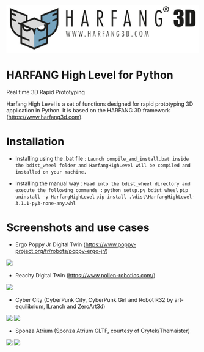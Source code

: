 ![](https://raw.githubusercontent.com/harfang3d/image-storage/main/brand/logo_harfang3d_horizontal-512px.png)
# HARFANG High Level for Python
Real time 3D Rapid Prototyping

Harfang High Level is a set of functions designed for rapid prototyping 3D application in Python. It is based on the HARFANG 3D framework (https://www.harfang3d.com).


# Installation
* Installing using the .bat file :
```Launch compile_and_install.bat inside the bdist_wheel folder and HarfangHighLevel will be compiled and installed on your machine.```

* Installing the manual way :
```Head into the bdist_wheel directory and execute the following commands :```
```python setup.py bdist_wheel```
```pip uninstall -y HarfangHighLevel```
```pip install .\dist\HarfangHighLevel-3.1.1-py3-none-any.whl```

# Screenshots and use cases
* Ergo Poppy Jr Digital Twin (https://www.poppy-project.org/fr/robots/poppy-ergo-jr/)

![](https://raw.githubusercontent.com/harfang3d/image-storage/main/portfolio/hhl-1.0.0/digital-twin-poppy-ergo-jr.png)

* Reachy Digital Twin (https://www.pollen-robotics.com/)

![](https://raw.githubusercontent.com/harfang3d/image-storage/main/portfolio/hhl-1.0.0/digital_twin_reachy.png)

* Cyber City (CyberPunk City, CyberPunk Girl and Robot R32 by art-equilibrium, ILranch and ZeroArt3d)

![](https://raw.githubusercontent.com/harfang3d/image-storage/main/portfolio/3.1.1/cyber_city_aaa.png) 
![](https://raw.githubusercontent.com/harfang3d/image-storage/main/portfolio/3.1.1/cyber_city_aaa_2.png)

* Sponza Atrium (Sponza Atrium GLTF, courtesy of Crytek/Themaister)

![](https://raw.githubusercontent.com/harfang3d/image-storage/main/portfolio/3.1.1/sponza_atrium_aaa.png) 
![](https://raw.githubusercontent.com/harfang3d/image-storage/main/portfolio/3.1.1/sponza_atrium_aaa_2.png)